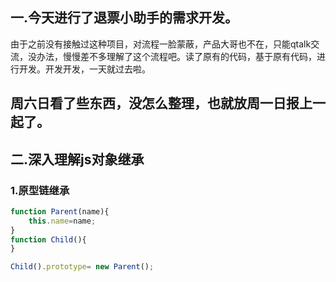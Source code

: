 ## 一.今天进行了退票小助手的需求开发。
由于之前没有接触过这种项目，对流程一脸蒙蔽，产品大哥也不在，只能qtalk交流，没办法，慢慢差不多理解了这个流程吧。读了原有的代码，基于原有代码，进行开发。开发开发，一天就过去啦。
## 周六日看了些东西，没怎么整理，也就放周一日报上一起了。
## 二.深入理解js对象继承
### 1.原型链继承
```javascript
function Parent(name){
    this.name=name;
}
function Child(){
}

Child().prototype= new Parent();
```